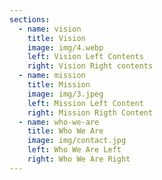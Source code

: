 ```yaml
---
sections:
  - name: vision
    title: Vision
    image: img/4.webp
    left: Vision Left Contents
    right: Vision Right contents
  - name: mission
    title: Mission
    image: img/3.jpeg
    left: Mission Left Content
    right: M﻿ission Rigth Content
  - name: who-we-are
    title: Who We Are
    image: img/contact.jpg
    left: W﻿ho We Are Left
    right: W﻿ho We Are Right
---
```

